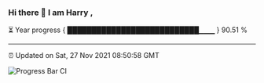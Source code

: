 ### Hi there 👋 I am Harry , 

⏳ Year progress { ███████████████████████████▁▁▁ } 90.51 %

---

⏰ Updated on Sat, 27 Nov 2021 08:50:58 GMT

![Progress Bar CI](https://github.com/duykhang68/duykhang68/workflows/Progress%20Bar%20CI/badge.svg)
